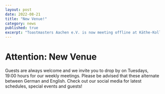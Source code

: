 ```yaml
---
layout: post
date: 2022-08-21
title: "New Venue!"
category: news
published: true
excerpt: "Toastmasters Aachen e.V. is now meeting offline at Käthe-Kollwitz Berufschule!"
---
```


# Attention: New Venue

Guests are always welcome and we invite you to drop by on Tuesdays, 19:00 hours for our weekly meetings.  Please be advised that these alternate between German and English.  Check out our social media for latest schedules, special events and guests!
